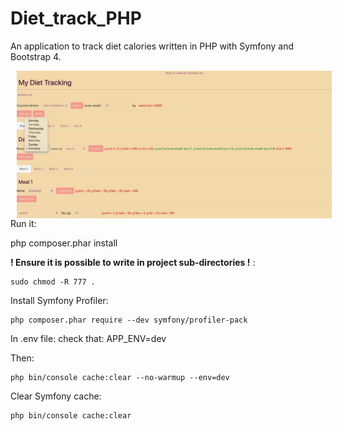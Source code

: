 # Diet_track_PHP
An application to track diet calories written in PHP with Symfony and Bootstrap 4. 

<p float="left">
  <img src="screenshots/screenshot01.jpeg" alt="screenshot01" style="float: left; margin-right: 10px;" width="700" hspace="10" />
</p>

Run it: 

php composer.phar install

**! Ensure it is possible to write in project sub-directories !** : 

```
sudo chmod -R 777 .
```

Install Symfony Profiler:
```
php composer.phar require --dev symfony/profiler-pack
```

In .env file: check that: APP_ENV=dev

Then: 
```
php bin/console cache:clear --no-warmup --env=dev 
```

Clear Symfony cache: 
```
php bin/console cache:clear 
```

